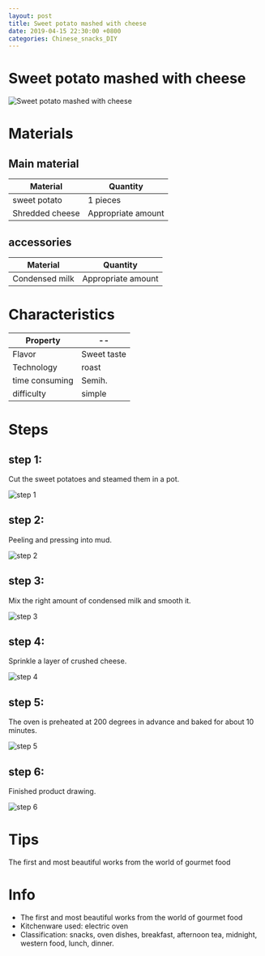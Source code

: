 ```yaml
---
layout: post
title: Sweet potato mashed with cheese
date: 2019-04-15 22:30:00 +0800
categories: Chinese_snacks_DIY
---
```


# Sweet potato mashed with cheese

![Sweet potato mashed with cheese]({{site.baseurl}}/img/424073/424073.jpg)

# Materials


## Main material

Material|Quantity
--|--
sweet potato|1 pieces
Shredded cheese|Appropriate amount

## accessories

Material|Quantity
--|--
Condensed milk|Appropriate amount

# Characteristics

Property|--
--|--
Flavor|Sweet taste
Technology|roast
time consuming|Semih.
difficulty|simple

# Steps

## step 1:

Cut the sweet potatoes and steamed them in a pot.

![step 1]({{site.baseurl}}/img/424073/1.jpg)

## step 2:

Peeling and pressing into mud.

![step 2]({{site.baseurl}}/img/424073/2.jpg)

## step 3:

Mix the right amount of condensed milk and smooth it.

![step 3]({{site.baseurl}}/img/424073/3.jpg)

## step 4:

Sprinkle a layer of crushed cheese.

![step 4]({{site.baseurl}}/img/424073/4.jpg)

## step 5:

The oven is preheated at 200 degrees in advance and baked for about 10 minutes.

![step 5]({{site.baseurl}}/img/424073/5.jpg)

## step 6:

Finished product drawing.

![step 6]({{site.baseurl}}/img/424073/6.jpg)

# Tips

The first and most beautiful works from the world of gourmet food

# Info

- The first and most beautiful works from the world of gourmet food
- Kitchenware used: electric oven
- Classification: snacks, oven dishes, breakfast, afternoon tea, midnight, western food, lunch, dinner.